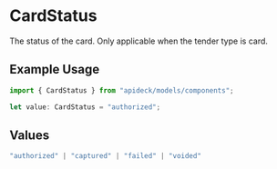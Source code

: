 # CardStatus

The status of the card. Only applicable when the tender type is card.

## Example Usage

```typescript
import { CardStatus } from "apideck/models/components";

let value: CardStatus = "authorized";
```

## Values

```typescript
"authorized" | "captured" | "failed" | "voided"
```